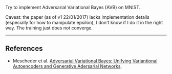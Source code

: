 Try to implement Adversarial Variational Bayes (AVB) on MNIST.

Caveat: the paper (as of v1 22/01/2017) lacks implementation details (especially for how to manipulate epsilon), I don't know if I do it in the right way. 
The training just does not converge.

---
## References
* Mescheder et al. [Adversarial Variational Bayes: Unifying Variantional Autoencoders and Generative Adersarial Networks](www.arxiv.org/abs/1701.04722).
